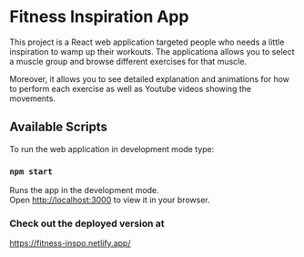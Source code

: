 # Fitness Inspiration App

This project is a React web application targeted people who needs a little inspiration to wamp up their workouts.
The applicationa allows you to select a muscle group and browse different exercises for that muscle.

Moreover, it allows you to see detailed explanation and animations for how to perform each exercise as well as Youtube videos showing the movements.

## Available Scripts

To run the web application in development mode type:

### `npm start`

Runs the app in the development mode.\
Open [http://localhost:3000](http://localhost:3000) to view it in your browser.


### Check out the deployed version at

https://fitness-inspo.netlify.app/
